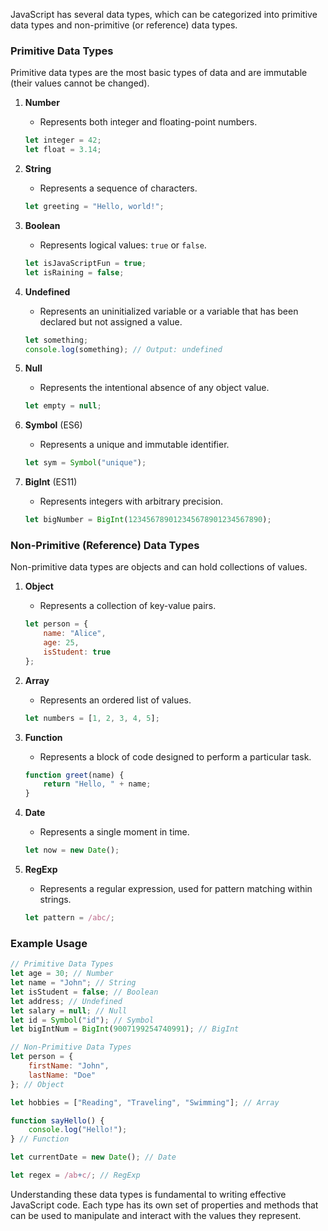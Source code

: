 JavaScript has several data types, which can be categorized into primitive data types and non-primitive (or reference) data types.

### Primitive Data Types
Primitive data types are the most basic types of data and are immutable (their values cannot be changed).

1. **Number**
   - Represents both integer and floating-point numbers.
   ```javascript
   let integer = 42;
   let float = 3.14;
   ```

2. **String**
   - Represents a sequence of characters.
   ```javascript
   let greeting = "Hello, world!";
   ```

3. **Boolean**
   - Represents logical values: `true` or `false`.
   ```javascript
   let isJavaScriptFun = true;
   let isRaining = false;
   ```

4. **Undefined**
   - Represents an uninitialized variable or a variable that has been declared but not assigned a value.
   ```javascript
   let something;
   console.log(something); // Output: undefined
   ```

5. **Null**
   - Represents the intentional absence of any object value.
   ```javascript
   let empty = null;
   ```

6. **Symbol** (ES6)
   - Represents a unique and immutable identifier.
   ```javascript
   let sym = Symbol("unique");
   ```

7. **BigInt** (ES11)
   - Represents integers with arbitrary precision.
   ```javascript
   let bigNumber = BigInt(123456789012345678901234567890);
   ```

### Non-Primitive (Reference) Data Types
Non-primitive data types are objects and can hold collections of values.

1. **Object**
   - Represents a collection of key-value pairs.
   ```javascript
   let person = {
       name: "Alice",
       age: 25,
       isStudent: true
   };
   ```

2. **Array**
   - Represents an ordered list of values.
   ```javascript
   let numbers = [1, 2, 3, 4, 5];
   ```

3. **Function**
   - Represents a block of code designed to perform a particular task.
   ```javascript
   function greet(name) {
       return "Hello, " + name;
   }
   ```

4. **Date**
   - Represents a single moment in time.
   ```javascript
   let now = new Date();
   ```

5. **RegExp**
   - Represents a regular expression, used for pattern matching within strings.
   ```javascript
   let pattern = /abc/;
   ```

### Example Usage

```javascript
// Primitive Data Types
let age = 30; // Number
let name = "John"; // String
let isStudent = false; // Boolean
let address; // Undefined
let salary = null; // Null
let id = Symbol("id"); // Symbol
let bigIntNum = BigInt(9007199254740991); // BigInt

// Non-Primitive Data Types
let person = {
    firstName: "John",
    lastName: "Doe"
}; // Object

let hobbies = ["Reading", "Traveling", "Swimming"]; // Array

function sayHello() {
    console.log("Hello!");
} // Function

let currentDate = new Date(); // Date

let regex = /ab+c/; // RegExp
```

Understanding these data types is fundamental to writing effective JavaScript code. Each type has its own set of properties and methods that can be used to manipulate and interact with the values they represent.
